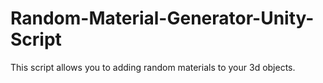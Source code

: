 # Random-Material-Generator-Unity-Script
This script allows you to adding random materials to your 3d objects.
